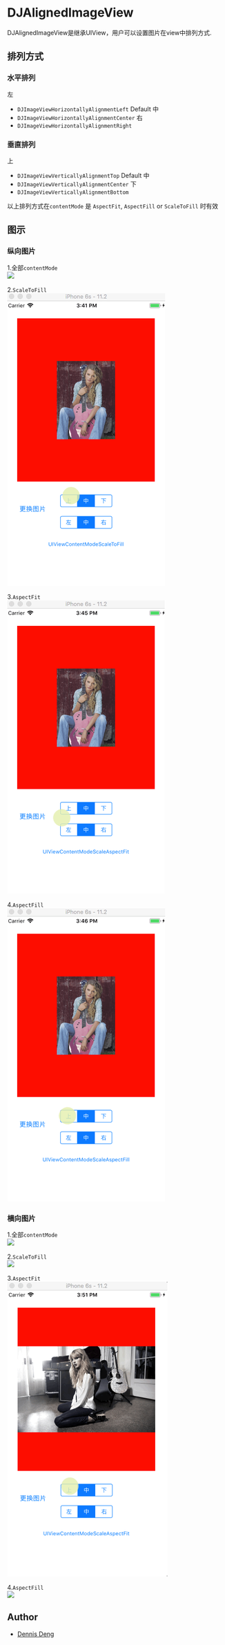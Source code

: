 DJAlignedImageView
==============

DJAlignedImageView是继承UIView，用户可以设置图片在view中排列方式. <br/>

## 排列方式

### 水平排列

 左
- `DJImageViewHorizontallyAlignmentLeft`
 Default 中
- `DJImageViewHorizontallyAlignmentCenter`
 右
- `DJImageViewHorizontallyAlignmentRight`


### 垂直排列

 上
- `DJImageViewVerticallyAlignmentTop`
 Default 中
- `DJImageViewVerticallyAlignmentCenter`
 下
- `DJImageViewVerticallyAlignmentBottom`


以上排列方式在`contentMode` 是 `AspectFit`, `AspectFill` or `ScaleToFill` 时有效

## 图示

### 纵向图片
1.全部`contentMode`<br/>
![](https://github.com/iunion/DJAlignedImageView/blob/master/H_all.gif)

2.`ScaleToFill`<br/>
![](https://github.com/iunion/DJAlignedImageView/blob/master/H_ScaleToFill.gif)

3.`AspectFit`<br/>
![](https://github.com/iunion/DJAlignedImageView/blob/master/H_AspectFit.gif)

4.`AspectFill`<br/>
![](https://github.com/iunion/DJAlignedImageView/blob/master/H_AspectFill.gif)


### 横向图片
1.全部`contentMode`<br/>
![](https://github.com/iunion/DJAlignedImageView/blob/master/V_all.gif)

2.`ScaleToFill`<br/>
![](https://github.com/iunion/DJAlignedImageView/blob/master/V_ScaleToFill.gif)

3.`AspectFit`<br/>
![](https://github.com/iunion/DJAlignedImageView/blob/master/V_AspectFit.gif)

4.`AspectFill`<br/>
![](https://github.com/iunion/DJAlignedImageView/blob/master/V_AspectFill.gif)



## Author
- [Dennis Deng](https://github.com/iunion)

